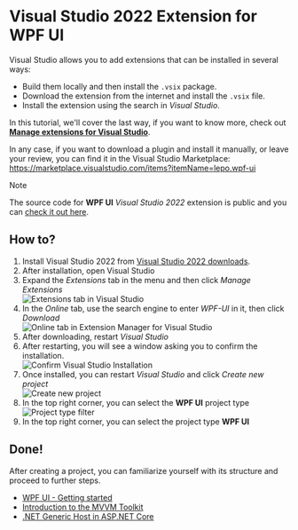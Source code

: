 # Visual Studio 2022 Extension for WPF UI

Visual Studio allows you to add extensions that can be installed in several ways:

- Build them locally and then install the `.vsix` package.
- Download the extension from the internet and install the `.vsix` file.
- Install the extension using the search in _Visual Studio_.

In this tutorial, we'll cover the last way, if you want to know more, check out [**Manage extensions for Visual Studio**](https://learn.microsoft.com/en-us/visualstudio/ide/finding-and-using-visual-studio-extensions?view=vs-2022).

In any case, if you want to download a plugin and install it manually, or leave your review, you can find it in the Visual Studio Marketplace:  
https://marketplace.visualstudio.com/items?itemName=lepo.wpf-ui

> [!NOTE]
> The source code for **WPF UI** _Visual Studio 2022_ extension is public and you can [check it out here](https://github.com/lepoco/wpfui/tree/development/src/Wpf.Ui.Extension/Wpf.Ui.Extension).

## How to?

1.  Install Visual Studio 2022 from [Visual Studio 2022 downloads](https://visualstudio.microsoft.com/downloads/).
2.  After installation, open Visual Studio
3.  Expand the _Extensions_ tab in the menu and then click _Manage Extensions_  
    ![Extensions tab in Visual Studio](https://user-images.githubusercontent.com/13592821/192057892-39ae96f8-ba25-4fb8-a081-0b8d530f79bf.png)
4.  In the _Online_ tab, use the search engine to enter _WPF-UI_ in it, then click _Download_  
    ![Online tab in Extension Manager for Visual Studio](https://user-images.githubusercontent.com/13592821/192058027-44929773-548d-4ae1-a6e4-e922c04e82e8.png)
5.  After downloading, restart _Visual Studio_
6.  After restarting, you will see a window asking you to confirm the installation.  
    ![Confirm Visual Studio Installation](https://user-images.githubusercontent.com/13592821/192058231-c5587473-a44d-4046-a6ad-8cd0a3cdc9df.png)
7.  Once installed, you can restart _Visual Studio_ and click _Create new project_  
    ![Create new project](https://user-images.githubusercontent.com/13592821/192058452-f1f9005c-4d40-482a-96fb-5dccbafb4102.png)
8.  In the top right corner, you can select the **WPF UI** project type  
    ![Project type filter](https://user-images.githubusercontent.com/13592821/192058531-186b0eba-14c0-4761-9781-dd8880e2763a.png)
9.  In the top right corner, you can select the project type **WPF UI**

## Done!

After creating a project, you can familiarize yourself with its structure and proceed to further steps.

- [WPF UI - Getting started](/tutorial/getting-started.html)
- [Introduction to the MVVM Toolkit](https://learn.microsoft.com/en-us/windows/communitytoolkit/mvvm/introduction)
- [.NET Generic Host in ASP.NET Core](https://learn.microsoft.com/en-us/aspnet/core/fundamentals/host/generic-host?view=aspnetcore-6.0)
